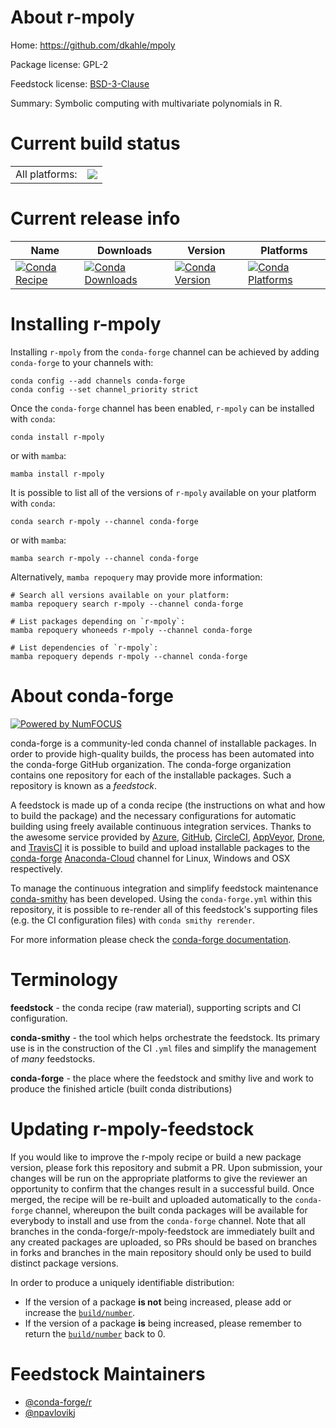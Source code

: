About r-mpoly
=============

Home: https://github.com/dkahle/mpoly

Package license: GPL-2

Feedstock license: [BSD-3-Clause](https://github.com/conda-forge/r-mpoly-feedstock/blob/main/LICENSE.txt)

Summary: Symbolic computing with multivariate polynomials in R.

Current build status
====================


<table><tr><td>All platforms:</td>
    <td>
      <a href="https://dev.azure.com/conda-forge/feedstock-builds/_build/latest?definitionId=7896&branchName=main">
        <img src="https://dev.azure.com/conda-forge/feedstock-builds/_apis/build/status/r-mpoly-feedstock?branchName=main">
      </a>
    </td>
  </tr>
</table>

Current release info
====================

| Name | Downloads | Version | Platforms |
| --- | --- | --- | --- |
| [![Conda Recipe](https://img.shields.io/badge/recipe-r--mpoly-green.svg)](https://anaconda.org/conda-forge/r-mpoly) | [![Conda Downloads](https://img.shields.io/conda/dn/conda-forge/r-mpoly.svg)](https://anaconda.org/conda-forge/r-mpoly) | [![Conda Version](https://img.shields.io/conda/vn/conda-forge/r-mpoly.svg)](https://anaconda.org/conda-forge/r-mpoly) | [![Conda Platforms](https://img.shields.io/conda/pn/conda-forge/r-mpoly.svg)](https://anaconda.org/conda-forge/r-mpoly) |

Installing r-mpoly
==================

Installing `r-mpoly` from the `conda-forge` channel can be achieved by adding `conda-forge` to your channels with:

```
conda config --add channels conda-forge
conda config --set channel_priority strict
```

Once the `conda-forge` channel has been enabled, `r-mpoly` can be installed with `conda`:

```
conda install r-mpoly
```

or with `mamba`:

```
mamba install r-mpoly
```

It is possible to list all of the versions of `r-mpoly` available on your platform with `conda`:

```
conda search r-mpoly --channel conda-forge
```

or with `mamba`:

```
mamba search r-mpoly --channel conda-forge
```

Alternatively, `mamba repoquery` may provide more information:

```
# Search all versions available on your platform:
mamba repoquery search r-mpoly --channel conda-forge

# List packages depending on `r-mpoly`:
mamba repoquery whoneeds r-mpoly --channel conda-forge

# List dependencies of `r-mpoly`:
mamba repoquery depends r-mpoly --channel conda-forge
```


About conda-forge
=================

[![Powered by
NumFOCUS](https://img.shields.io/badge/powered%20by-NumFOCUS-orange.svg?style=flat&colorA=E1523D&colorB=007D8A)](https://numfocus.org)

conda-forge is a community-led conda channel of installable packages.
In order to provide high-quality builds, the process has been automated into the
conda-forge GitHub organization. The conda-forge organization contains one repository
for each of the installable packages. Such a repository is known as a *feedstock*.

A feedstock is made up of a conda recipe (the instructions on what and how to build
the package) and the necessary configurations for automatic building using freely
available continuous integration services. Thanks to the awesome service provided by
[Azure](https://azure.microsoft.com/en-us/services/devops/), [GitHub](https://github.com/),
[CircleCI](https://circleci.com/), [AppVeyor](https://www.appveyor.com/),
[Drone](https://cloud.drone.io/welcome), and [TravisCI](https://travis-ci.com/)
it is possible to build and upload installable packages to the
[conda-forge](https://anaconda.org/conda-forge) [Anaconda-Cloud](https://anaconda.org/)
channel for Linux, Windows and OSX respectively.

To manage the continuous integration and simplify feedstock maintenance
[conda-smithy](https://github.com/conda-forge/conda-smithy) has been developed.
Using the ``conda-forge.yml`` within this repository, it is possible to re-render all of
this feedstock's supporting files (e.g. the CI configuration files) with ``conda smithy rerender``.

For more information please check the [conda-forge documentation](https://conda-forge.org/docs/).

Terminology
===========

**feedstock** - the conda recipe (raw material), supporting scripts and CI configuration.

**conda-smithy** - the tool which helps orchestrate the feedstock.
                   Its primary use is in the construction of the CI ``.yml`` files
                   and simplify the management of *many* feedstocks.

**conda-forge** - the place where the feedstock and smithy live and work to
                  produce the finished article (built conda distributions)


Updating r-mpoly-feedstock
==========================

If you would like to improve the r-mpoly recipe or build a new
package version, please fork this repository and submit a PR. Upon submission,
your changes will be run on the appropriate platforms to give the reviewer an
opportunity to confirm that the changes result in a successful build. Once
merged, the recipe will be re-built and uploaded automatically to the
`conda-forge` channel, whereupon the built conda packages will be available for
everybody to install and use from the `conda-forge` channel.
Note that all branches in the conda-forge/r-mpoly-feedstock are
immediately built and any created packages are uploaded, so PRs should be based
on branches in forks and branches in the main repository should only be used to
build distinct package versions.

In order to produce a uniquely identifiable distribution:
 * If the version of a package **is not** being increased, please add or increase
   the [``build/number``](https://docs.conda.io/projects/conda-build/en/latest/resources/define-metadata.html#build-number-and-string).
 * If the version of a package **is** being increased, please remember to return
   the [``build/number``](https://docs.conda.io/projects/conda-build/en/latest/resources/define-metadata.html#build-number-and-string)
   back to 0.

Feedstock Maintainers
=====================

* [@conda-forge/r](https://github.com/conda-forge/r/)
* [@npavlovikj](https://github.com/npavlovikj/)

